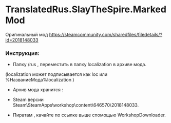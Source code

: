 # TranslatedRus.SlayTheSpire.MarkedMod
Оригинальный мод https://steamcommunity.com/sharedfiles/filedetails/?id=2018148033
### Инструкция:

- Папку /rus , переместить в папку localization в архиве мода.

(localization может подписывается как loc или %НазваниеМода%localization )

- Архив мода xранится :

- Steam версии Steam\SteamApps\workshop\content\646570\2018148033.

- Пиратам , качайте по ссылке выше спомощью WorkshopDownloader.

